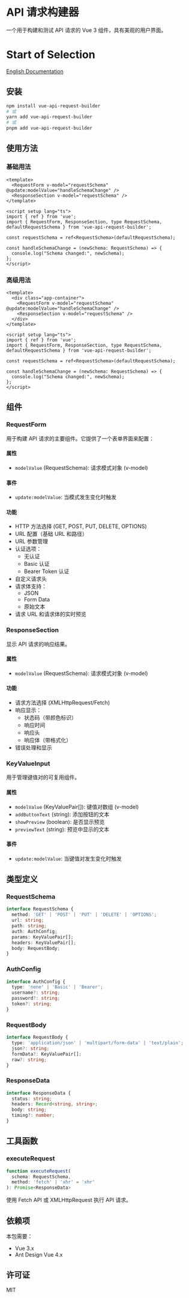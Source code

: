 # API 请求构建器

一个用于构建和测试 API 请求的 Vue 3 组件，具有美观的用户界面。

# Start of Selection
[English Documentation](README.md)

## 安装

```bash
npm install vue-api-request-builder
# 或
yarn add vue-api-request-builder
# 或
pnpm add vue-api-request-builder
```

## 使用方法

### 基础用法

```vue
<template>
  <RequestForm v-model="requestSchema" @update:modelValue="handleSchemaChange" />
  <ResponseSection v-model="requestSchema" />
</template>

<script setup lang="ts">
import { ref } from 'vue';
import { RequestForm, ResponseSection, type RequestSchema, defaultRequestSchema } from 'vue-api-request-builder';

const requestSchema = ref<RequestSchema>(defaultRequestSchema);

const handleSchemaChange = (newSchema: RequestSchema) => {
  console.log("Schema changed:", newSchema);
};
</script>
```

### 高级用法

```vue
<template>
  <div class="app-container">
    <RequestForm v-model="requestSchema" @update:modelValue="handleSchemaChange" />
    <ResponseSection v-model="requestSchema" />
  </div>
</template>

<script setup lang="ts">
import { ref } from 'vue';
import { RequestForm, ResponseSection, type RequestSchema, defaultRequestSchema } from 'vue-api-request-builder';

const requestSchema = ref<RequestSchema>(defaultRequestSchema);

const handleSchemaChange = (newSchema: RequestSchema) => {
  console.log("Schema changed:", newSchema);
};
</script>
```

## 组件

### RequestForm

用于构建 API 请求的主要组件。它提供了一个表单界面来配置：

#### 属性
- `modelValue` (RequestSchema): 请求模式对象 (v-model)

#### 事件
- `update:modelValue`: 当模式发生变化时触发

#### 功能
- HTTP 方法选择 (GET, POST, PUT, DELETE, OPTIONS)
- URL 配置（基础 URL 和路径）
- URL 参数管理
- 认证选项：
  - 无认证
  - Basic 认证
  - Bearer Token 认证
- 自定义请求头
- 请求体支持：
  - JSON
  - Form Data
  - 原始文本
- 请求 URL 和请求体的实时预览

### ResponseSection

显示 API 请求的响应结果。

#### 属性
- `modelValue` (RequestSchema): 请求模式对象 (v-model)

#### 功能
- 请求方法选择 (XMLHttpRequest/Fetch)
- 响应显示：
  - 状态码（带颜色标识）
  - 响应时间
  - 响应头
  - 响应体（带格式化）
- 错误处理和显示

### KeyValueInput

用于管理键值对的可复用组件。

#### 属性
- `modelValue` (KeyValuePair[]): 键值对数组 (v-model)
- `addButtonText` (string): 添加按钮的文本
- `showPreview` (boolean): 是否显示预览
- `previewText` (string): 预览中显示的文本

#### 事件
- `update:modelValue`: 当键值对发生变化时触发

## 类型定义

### RequestSchema

```typescript
interface RequestSchema {
  method: 'GET' | 'POST' | 'PUT' | 'DELETE' | 'OPTIONS';
  url: string;
  path: string;
  auth: AuthConfig;
  params: KeyValuePair[];
  headers: KeyValuePair[];
  body: RequestBody;
}
```

### AuthConfig

```typescript
interface AuthConfig {
  type: 'none' | 'Basic' | 'Bearer';
  username?: string;
  password?: string;
  token?: string;
}
```

### RequestBody

```typescript
interface RequestBody {
  type: 'application/json' | 'multipart/form-data' | 'text/plain';
  json?: string;
  formData?: KeyValuePair[];
  raw?: string;
}
```

### ResponseData

```typescript
interface ResponseData {
  status: string;
  headers: Record<string, string>;
  body: string;
  timing?: number;
}
```

## 工具函数

### executeRequest

```typescript
function executeRequest(
  schema: RequestSchema,
  method: 'fetch' | 'xhr' = 'xhr'
): Promise<ResponseData>
```

使用 Fetch API 或 XMLHttpRequest 执行 API 请求。

## 依赖项

本包需要：
- Vue 3.x
- Ant Design Vue 4.x

## 许可证

MIT 